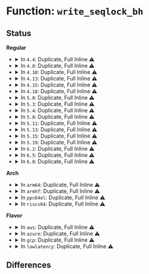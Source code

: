 # Function: <code>write_seqlock_bh</code>

## Status
<b>Regular</b>
<ul>
<li>
<details>
<summary>In <code>4.4</code>: Duplicate, Full Inline ⚠️</summary>

**Collision:** Static Duplication

**Inline:** Full

**Transformation:** False

**Instances:**

```
In net/core/neighbour.c (ffffffff81728848)
Location: include/linux/seqlock.h:455
Inline: True
Inline callers:
  - net/core/neighbour.c:neigh_update
```
```
In net/ipv4/inetpeer.c (ffffffff81757f8b)
Location: include/linux/seqlock.h:455
Inline: True
Inline callers:
  - net/ipv4/inetpeer.c:inetpeer_invalidate_tree
```
```
In net/ipv4/tcp_metrics.c (ffffffff817825e7)
Location: include/linux/seqlock.h:455
Inline: True
Inline callers:
  - net/ipv4/tcp_metrics.c:tcp_fastopen_cache_set
```
```
In net/ipv4/inet_fragment.c (ffffffff817a1bb9)
Location: include/linux/seqlock.h:455
Inline: True
Inline callers:
  - net/ipv4/inet_fragment.c:inet_frag_worker
```
```
In net/ipv4/sysctl_net_ipv4.c (ffffffff817a55ec)
Location: include/linux/seqlock.h:455
Inline: True
Inline callers:
  - net/ipv4/sysctl_net_ipv4.c:ipv4_local_port_range
```
</details>
</li>
<li>
<details>
<summary>In <code>4.8</code>: Duplicate, Full Inline ⚠️</summary>

**Collision:** Static Duplication

**Inline:** Full

**Transformation:** False

**Instances:**

```
In net/core/neighbour.c (ffffffff81792398)
Location: include/linux/seqlock.h:458
Inline: True
Inline callers:
  - net/core/neighbour.c:neigh_update
```
```
In net/ipv4/inetpeer.c (ffffffff817c423b)
Location: include/linux/seqlock.h:458
Inline: True
Inline callers:
  - net/ipv4/inetpeer.c:inetpeer_invalidate_tree
```
```
In net/ipv4/tcp_metrics.c (ffffffff817efaa7)
Location: include/linux/seqlock.h:458
Inline: True
Inline callers:
  - net/ipv4/tcp_metrics.c:tcp_fastopen_cache_set
```
```
In net/ipv4/inet_fragment.c (ffffffff8180f879)
Location: include/linux/seqlock.h:458
Inline: True
Inline callers:
  - net/ipv4/inet_fragment.c:inet_frag_worker
```
```
In net/ipv4/sysctl_net_ipv4.c (ffffffff8181327c)
Location: include/linux/seqlock.h:458
Inline: True
Inline callers:
  - net/ipv4/sysctl_net_ipv4.c:ipv4_local_port_range
```
</details>
</li>
<li>
<details>
<summary>In <code>4.10</code>: Duplicate, Full Inline ⚠️</summary>

**Collision:** Static Duplication

**Inline:** Full

**Transformation:** False

**Instances:**

```
In net/core/neighbour.c (ffffffff817bfc68)
Location: include/linux/seqlock.h:458
Inline: True
Inline callers:
  - net/core/neighbour.c:neigh_update
```
```
In net/ipv4/inetpeer.c (ffffffff817f3d5b)
Location: include/linux/seqlock.h:458
Inline: True
Inline callers:
  - net/ipv4/inetpeer.c:inetpeer_invalidate_tree
```
```
In net/ipv4/tcp_metrics.c (ffffffff818204b3)
Location: include/linux/seqlock.h:458
Inline: True
Inline callers:
  - net/ipv4/tcp_metrics.c:tcp_fastopen_cache_set
```
```
In net/ipv4/inet_fragment.c (ffffffff81840dc9)
Location: include/linux/seqlock.h:458
Inline: True
Inline callers:
  - net/ipv4/inet_fragment.c:inet_frag_worker
```
```
In net/ipv4/sysctl_net_ipv4.c (ffffffff8184478c)
Location: include/linux/seqlock.h:458
Inline: True
Inline callers:
  - net/ipv4/sysctl_net_ipv4.c:ipv4_local_port_range
```
</details>
</li>
<li>
<details>
<summary>In <code>4.13</code>: Duplicate, Full Inline ⚠️</summary>

**Collision:** Static Duplication

**Inline:** Full

**Transformation:** False

**Instances:**

```
In net/core/neighbour.c (ffffffff817de2fa)
Location: include/linux/seqlock.h:458
Inline: True
Inline callers:
  - net/core/neighbour.c:neigh_update
```
```
In net/ipv4/inetpeer.c (ffffffff8181413b)
Location: include/linux/seqlock.h:458
Inline: True
Inline callers:
  - net/ipv4/inetpeer.c:inetpeer_invalidate_tree
```
```
In net/ipv4/tcp_metrics.c (ffffffff818409d0)
Location: include/linux/seqlock.h:458
Inline: True
Inline callers:
  - net/ipv4/tcp_metrics.c:tcp_fastopen_cache_set
```
```
In net/ipv4/inet_fragment.c (ffffffff81862669)
Location: include/linux/seqlock.h:458
Inline: True
Inline callers:
  - net/ipv4/inet_fragment.c:inet_frag_worker
```
```
In net/ipv4/sysctl_net_ipv4.c (ffffffff81866144)
Location: include/linux/seqlock.h:458
Inline: True
Inline callers:
  - net/ipv4/sysctl_net_ipv4.c:ipv4_local_port_range
```
</details>
</li>
<li>
<details>
<summary>In <code>4.15</code>: Duplicate, Full Inline ⚠️</summary>

**Collision:** Static Duplication

**Inline:** Full

**Transformation:** False

**Instances:**

```
In net/core/neighbour.c (ffffffff81858b5a)
Location: include/linux/seqlock.h:459
Inline: True
Inline callers:
  - net/core/neighbour.c:neigh_update
```
```
In net/ipv4/inetpeer.c (ffffffff818936f8)
Location: include/linux/seqlock.h:459
Inline: True
Inline callers:
  - net/ipv4/inetpeer.c:inet_getpeer
```
```
In net/ipv4/tcp_metrics.c (ffffffff818c0140)
Location: include/linux/seqlock.h:459
Inline: True
Inline callers:
  - net/ipv4/tcp_metrics.c:tcp_fastopen_cache_set
```
```
In net/ipv4/inet_fragment.c (ffffffff818e2789)
Location: include/linux/seqlock.h:459
Inline: True
Inline callers:
  - net/ipv4/inet_fragment.c:inet_frag_worker
```
```
In net/ipv4/sysctl_net_ipv4.c (ffffffff818e6574)
Location: include/linux/seqlock.h:459
Inline: True
Inline callers:
  - net/ipv4/sysctl_net_ipv4.c:ipv4_local_port_range
```
</details>
</li>
<li>
<details>
<summary>In <code>4.18</code>: Duplicate, Full Inline ⚠️</summary>

**Collision:** Static Duplication

**Inline:** Full

**Transformation:** False

**Instances:**

```
In net/core/neighbour.c (ffffffff818a4496)
Location: include/linux/seqlock.h:458
Inline: True
Inline callers:
  - net/core/neighbour.c:neigh_update
```
```
In net/ipv4/inetpeer.c (ffffffff818e7a53)
Location: include/linux/seqlock.h:458
Inline: True
```
```
In net/ipv4/tcp_metrics.c (ffffffff81915c8f)
Location: include/linux/seqlock.h:458
Inline: True
Inline callers:
  - net/ipv4/tcp_metrics.c:tcp_fastopen_cache_set
```
```
In net/ipv4/sysctl_net_ipv4.c (ffffffff8193d0a0)
Location: include/linux/seqlock.h:458
Inline: True
Inline callers:
  - net/ipv4/sysctl_net_ipv4.c:ipv4_local_port_range
```
</details>
</li>
<li>
<details>
<summary>In <code>5.0</code>: Duplicate, Full Inline ⚠️</summary>

**Collision:** Static Duplication

**Inline:** Full

**Transformation:** False

**Instances:**

```
In net/core/neighbour.c (ffffffff818c79ff)
Location: include/linux/seqlock.h:458
Inline: True
Inline callers:
  - net/core/neighbour.c:__neigh_update
```
```
In net/ipv4/inetpeer.c (ffffffff81914903)
Location: include/linux/seqlock.h:458
Inline: True
```
```
In net/ipv4/tcp_metrics.c (ffffffff8194443f)
Location: include/linux/seqlock.h:458
Inline: True
Inline callers:
  - net/ipv4/tcp_metrics.c:tcp_fastopen_cache_set
```
```
In net/ipv4/sysctl_net_ipv4.c (ffffffff8196cf30)
Location: include/linux/seqlock.h:458
Inline: True
Inline callers:
  - net/ipv4/sysctl_net_ipv4.c:ipv4_local_port_range
```
</details>
</li>
<li>
<details>
<summary>In <code>5.3</code>: Duplicate, Full Inline ⚠️</summary>

**Collision:** Static Duplication

**Inline:** Full

**Transformation:** False

**Instances:**

```
In net/core/neighbour.c (ffffffff81914117)
Location: include/linux/seqlock.h:458
Inline: True
Inline callers:
  - net/core/neighbour.c:__neigh_update
```
```
In net/ipv4/inetpeer.c (ffffffff81976d26)
Location: include/linux/seqlock.h:458
Inline: True
Inline callers:
  - net/ipv4/inetpeer.c:inet_getpeer
```
```
In net/ipv4/tcp_metrics.c (ffffffff819a8a07)
Location: include/linux/seqlock.h:458
Inline: True
Inline callers:
  - net/ipv4/tcp_metrics.c:tcp_fastopen_cache_set
```
```
In net/ipv4/sysctl_net_ipv4.c (ffffffff819d6830)
Location: include/linux/seqlock.h:458
Inline: True
Inline callers:
  - net/ipv4/sysctl_net_ipv4.c:ipv4_local_port_range
```
</details>
</li>
<li>
<details>
<summary>In <code>5.4</code>: Duplicate, Full Inline ⚠️</summary>

**Collision:** Static Duplication

**Inline:** Full

**Transformation:** False

**Instances:**

```
In net/core/neighbour.c (ffffffff81946787)
Location: include/linux/seqlock.h:458
Inline: True
Inline callers:
  - net/core/neighbour.c:__neigh_update
```
```
In net/ipv4/inetpeer.c (ffffffff819ad6b6)
Location: include/linux/seqlock.h:458
Inline: True
Inline callers:
  - net/ipv4/inetpeer.c:inet_getpeer
```
```
In net/ipv4/tcp_metrics.c (ffffffff819df6e7)
Location: include/linux/seqlock.h:458
Inline: True
Inline callers:
  - net/ipv4/tcp_metrics.c:tcp_fastopen_cache_set
```
```
In net/ipv4/sysctl_net_ipv4.c (ffffffff81a0d320)
Location: include/linux/seqlock.h:458
Inline: True
Inline callers:
  - net/ipv4/sysctl_net_ipv4.c:ipv4_local_port_range
```
</details>
</li>
<li>
<details>
<summary>In <code>5.8</code>: Duplicate, Full Inline ⚠️</summary>

**Collision:** Static Duplication

**Inline:** Full

**Transformation:** False

**Instances:**

```
In net/core/neighbour.c (ffffffff81a16c0e)
Location: include/linux/seqlock.h:501
Inline: True
Inline callers:
  - net/core/neighbour.c:__neigh_update
```
```
In net/ipv4/inetpeer.c (ffffffff81a97646)
Location: include/linux/seqlock.h:501
Inline: True
Inline callers:
  - net/ipv4/inetpeer.c:inet_getpeer
```
```
In net/ipv4/tcp_metrics.c (ffffffff81accb4c)
Location: include/linux/seqlock.h:501
Inline: True
Inline callers:
  - net/ipv4/tcp_metrics.c:tcp_fastopen_cache_set
```
```
In net/ipv4/sysctl_net_ipv4.c (ffffffff81afe280)
Location: include/linux/seqlock.h:501
Inline: True
Inline callers:
  - net/ipv4/sysctl_net_ipv4.c:ipv4_local_port_range
```
</details>
</li>
<li>
<details>
<summary>In <code>5.11</code>: Duplicate, Full Inline ⚠️</summary>

**Collision:** Static Duplication

**Inline:** Full

**Transformation:** False

**Instances:**

```
In net/core/neighbour.c (ffffffff81a16b21)
Location: include/linux/seqlock.h:914
Inline: True
Inline callers:
  - net/core/neighbour.c:__neigh_update
```
```
In net/ipv4/inetpeer.c (ffffffff81aa1612)
Location: include/linux/seqlock.h:914
Inline: True
Inline callers:
  - net/ipv4/inetpeer.c:inet_getpeer
```
```
In net/ipv4/tcp_metrics.c (ffffffff81ad8b4c)
Location: include/linux/seqlock.h:914
Inline: True
Inline callers:
  - net/ipv4/tcp_metrics.c:tcp_fastopen_cache_set
```
```
In net/ipv4/sysctl_net_ipv4.c (ffffffff81b0c2f0)
Location: include/linux/seqlock.h:914
Inline: True
Inline callers:
  - net/ipv4/sysctl_net_ipv4.c:ipv4_local_port_range
```
</details>
</li>
<li>
<details>
<summary>In <code>5.13</code>: Duplicate, Full Inline ⚠️</summary>

**Collision:** Static Duplication

**Inline:** Full

**Transformation:** False

**Instances:**

```
In net/core/neighbour.c (ffffffff819fd79f)
Location: include/linux/seqlock.h:914
Inline: True
Inline callers:
  - net/core/neighbour.c:__neigh_update
```
```
In net/ipv4/inetpeer.c (ffffffff81a8c56c)
Location: include/linux/seqlock.h:914
Inline: True
Inline callers:
  - net/ipv4/inetpeer.c:inet_getpeer
```
```
In net/ipv4/tcp_metrics.c (ffffffff81ac3bbc)
Location: include/linux/seqlock.h:914
Inline: True
Inline callers:
  - net/ipv4/tcp_metrics.c:tcp_fastopen_cache_set
```
```
In net/ipv4/sysctl_net_ipv4.c (ffffffff81af9f50)
Location: include/linux/seqlock.h:914
Inline: True
Inline callers:
  - net/ipv4/sysctl_net_ipv4.c:ipv4_local_port_range
```
</details>
</li>
<li>
<details>
<summary>In <code>5.15</code>: Duplicate, Full Inline ⚠️</summary>

**Collision:** Static Duplication

**Inline:** Full

**Transformation:** False

**Instances:**

```
In net/core/neighbour.c (ffffffff81aafdc3)
Location: include/linux/seqlock.h:914
Inline: True
Inline callers:
  - net/core/neighbour.c:__neigh_update
```
```
In net/ipv4/inetpeer.c (ffffffff81b476ac)
Location: include/linux/seqlock.h:914
Inline: True
Inline callers:
  - net/ipv4/inetpeer.c:inet_getpeer
```
```
In net/ipv4/tcp_metrics.c (ffffffff81b8227c)
Location: include/linux/seqlock.h:914
Inline: True
Inline callers:
  - net/ipv4/tcp_metrics.c:tcp_fastopen_cache_set
```
```
In net/ipv4/sysctl_net_ipv4.c (ffffffff81bbad18)
Location: include/linux/seqlock.h:914
Inline: True
Inline callers:
  - net/ipv4/sysctl_net_ipv4.c:ipv4_local_port_range
```
</details>
</li>
<li>
<details>
<summary>In <code>5.19</code>: Duplicate, Full Inline ⚠️</summary>

**Collision:** Static Duplication

**Inline:** Full

**Transformation:** False

**Instances:**

```
In net/core/neighbour.c (ffffffff81c28d57)
Location: include/linux/seqlock.h:910
Inline: True
Inline callers:
  - net/core/neighbour.c:__neigh_update
```
```
In net/ipv4/inetpeer.c (ffffffff81cd48c5)
Location: include/linux/seqlock.h:910
Inline: True
Inline callers:
  - net/ipv4/inetpeer.c:inet_getpeer
```
```
In net/ipv4/tcp_metrics.c (ffffffff81d1275b)
Location: include/linux/seqlock.h:910
Inline: True
Inline callers:
  - net/ipv4/tcp_metrics.c:tcp_fastopen_cache_set
```
```
In net/ipv4/sysctl_net_ipv4.c (ffffffff81d4ee82)
Location: include/linux/seqlock.h:910
Inline: True
Inline callers:
  - net/ipv4/sysctl_net_ipv4.c:ipv4_local_port_range
```
</details>
</li>
<li>
<details>
<summary>In <code>6.2</code>: Duplicate, Full Inline ⚠️</summary>

**Collision:** Static Duplication

**Inline:** Full

**Transformation:** False

**Instances:**

```
In net/core/neighbour.c (ffffffff81ddb9c1)
Location: include/linux/seqlock.h:910
Inline: True
Inline callers:
  - net/core/neighbour.c:__neigh_update
```
```
In net/ipv4/inetpeer.c (ffffffff81e94ba5)
Location: include/linux/seqlock.h:910
Inline: True
Inline callers:
  - net/ipv4/inetpeer.c:inet_getpeer
```
```
In net/ipv4/tcp_metrics.c (ffffffff81ed857b)
Location: include/linux/seqlock.h:910
Inline: True
Inline callers:
  - net/ipv4/tcp_metrics.c:tcp_fastopen_cache_set
```
```
In net/ipv4/sysctl_net_ipv4.c (ffffffff81f18a82)
Location: include/linux/seqlock.h:910
Inline: True
Inline callers:
  - net/ipv4/sysctl_net_ipv4.c:ipv4_local_port_range
```
</details>
</li>
<li>
<details>
<summary>In <code>6.5</code>: Duplicate, Full Inline ⚠️</summary>

**Collision:** Static Duplication

**Inline:** Full

**Transformation:** False

**Instances:**

```
In net/core/neighbour.c (ffffffff81e4c728)
Location: include/linux/seqlock.h:911
Inline: True
Inline callers:
  - net/core/neighbour.c:__neigh_update
```
```
In net/ipv4/inetpeer.c (ffffffff81ef3375)
Location: include/linux/seqlock.h:911
Inline: True
Inline callers:
  - net/ipv4/inetpeer.c:inet_getpeer
```
```
In net/ipv4/tcp_metrics.c (ffffffff81f3768b)
Location: include/linux/seqlock.h:911
Inline: True
Inline callers:
  - net/ipv4/tcp_metrics.c:tcp_fastopen_cache_set
```
```
In net/ipv4/sysctl_net_ipv4.c (ffffffff81f786e2)
Location: include/linux/seqlock.h:911
Inline: True
Inline callers:
  - net/ipv4/sysctl_net_ipv4.c:ipv4_local_port_range
```
</details>
</li>
<li>
<details>
<summary>In <code>6.8</code>: Duplicate, Full Inline ⚠️</summary>

**Collision:** Static Duplication

**Inline:** Full

**Transformation:** False

**Instances:**

```
In net/core/neighbour.c (ffffffff81f0b43c)
Location: include/linux/seqlock.h:846
Inline: True
Inline callers:
  - net/core/neighbour.c:__neigh_update
```
```
In net/ipv4/inetpeer.c (ffffffff81fb7305)
Location: include/linux/seqlock.h:846
Inline: True
Inline callers:
  - net/ipv4/inetpeer.c:inet_getpeer
```
```
In net/ipv4/tcp_metrics.c (ffffffff81ffd75b)
Location: include/linux/seqlock.h:846
Inline: True
Inline callers:
  - net/ipv4/tcp_metrics.c:tcp_fastopen_cache_set
```
</details>
</li>
</ul>
<b>Arch</b>
<ul>
<li>
<details>
<summary>In <code>arm64</code>: Duplicate, Full Inline ⚠️</summary>

**Collision:** Static Duplication

**Inline:** Full

**Transformation:** False

**Instances:**

```
In net/core/neighbour.c (ffff800010be6500)
Location: include/linux/seqlock.h:458
Inline: True
Inline callers:
  - net/core/neighbour.c:__neigh_update
```
```
In net/ipv4/inetpeer.c (ffff800010c5da24)
Location: include/linux/seqlock.h:458
Inline: True
Inline callers:
  - net/ipv4/inetpeer.c:inet_getpeer
```
```
In net/ipv4/tcp_metrics.c (ffff800010c930a4)
Location: include/linux/seqlock.h:458
Inline: True
Inline callers:
  - net/ipv4/tcp_metrics.c:tcp_fastopen_cache_set
```
```
In net/ipv4/sysctl_net_ipv4.c (ffff800010cc745c)
Location: include/linux/seqlock.h:458
Inline: True
Inline callers:
  - net/ipv4/sysctl_net_ipv4.c:ipv4_local_port_range
```
</details>
</li>
<li>
<details>
<summary>In <code>armhf</code>: Duplicate, Full Inline ⚠️</summary>

**Collision:** Static Duplication

**Inline:** Full

**Transformation:** False

**Instances:**

```
In net/core/neighbour.c (c0cfeebc)
Location: include/linux/seqlock.h:458
Inline: True
Inline callers:
  - net/core/neighbour.c:__neigh_update
```
```
In net/ipv4/inetpeer.c (c0d6cdf0)
Location: include/linux/seqlock.h:458
Inline: True
Inline callers:
  - net/ipv4/inetpeer.c:inet_getpeer
```
```
In net/ipv4/tcp_metrics.c (c0da1a68)
Location: include/linux/seqlock.h:458
Inline: True
Inline callers:
  - net/ipv4/tcp_metrics.c:tcp_fastopen_cache_set
```
```
In net/ipv4/sysctl_net_ipv4.c (c0dd2308)
Location: include/linux/seqlock.h:458
Inline: True
Inline callers:
  - net/ipv4/sysctl_net_ipv4.c:ipv4_local_port_range
```
</details>
</li>
<li>
<details>
<summary>In <code>ppc64el</code>: Duplicate, Full Inline ⚠️</summary>

**Collision:** Static Duplication

**Inline:** Full

**Transformation:** False

**Instances:**

```
In net/core/neighbour.c (c000000000cc8070)
Location: include/linux/seqlock.h:458
Inline: True
Inline callers:
  - net/core/neighbour.c:__neigh_update
```
```
In net/ipv4/inetpeer.c (c000000000d5ff48)
Location: include/linux/seqlock.h:458
Inline: True
Inline callers:
  - net/ipv4/inetpeer.c:inet_getpeer
```
```
In net/ipv4/tcp_metrics.c (c000000000da3404)
Location: include/linux/seqlock.h:458
Inline: True
Inline callers:
  - net/ipv4/tcp_metrics.c:tcp_fastopen_cache_set
```
```
In net/ipv4/sysctl_net_ipv4.c (c000000000de3920)
Location: include/linux/seqlock.h:458
Inline: True
Inline callers:
  - net/ipv4/sysctl_net_ipv4.c:ipv4_local_port_range
```
</details>
</li>
<li>
<details>
<summary>In <code>riscv64</code>: Duplicate, Full Inline ⚠️</summary>

**Collision:** Static Duplication

**Inline:** Full

**Transformation:** False

**Instances:**

```
In net/core/neighbour.c (ffffffe00076b07c)
Location: include/linux/seqlock.h:458
Inline: True
Inline callers:
  - net/core/neighbour.c:__neigh_update
```
```
In net/ipv4/inetpeer.c (ffffffe0007c62be)
Location: include/linux/seqlock.h:458
Inline: True
Inline callers:
  - net/ipv4/inetpeer.c:inet_getpeer
```
```
In net/ipv4/tcp_metrics.c (ffffffe0007f27c6)
Location: include/linux/seqlock.h:458
Inline: True
Inline callers:
  - net/ipv4/tcp_metrics.c:tcp_fastopen_cache_set
```
```
In net/ipv4/sysctl_net_ipv4.c (ffffffe00081b41a)
Location: include/linux/seqlock.h:458
Inline: True
Inline callers:
  - net/ipv4/sysctl_net_ipv4.c:ipv4_local_port_range
```
</details>
</li>
</ul>
<b>Flavor</b>
<ul>
<li>
<details>
<summary>In <code>aws</code>: Duplicate, Full Inline ⚠️</summary>

**Collision:** Static Duplication

**Inline:** Full

**Transformation:** False

**Instances:**

```
In net/core/neighbour.c (ffffffff818e6757)
Location: include/linux/seqlock.h:458
Inline: True
Inline callers:
  - net/core/neighbour.c:__neigh_update
```
```
In net/ipv4/inetpeer.c (ffffffff8194d526)
Location: include/linux/seqlock.h:458
Inline: True
Inline callers:
  - net/ipv4/inetpeer.c:inet_getpeer
```
```
In net/ipv4/tcp_metrics.c (ffffffff8197f557)
Location: include/linux/seqlock.h:458
Inline: True
Inline callers:
  - net/ipv4/tcp_metrics.c:tcp_fastopen_cache_set
```
```
In net/ipv4/sysctl_net_ipv4.c (ffffffff819ad0c0)
Location: include/linux/seqlock.h:458
Inline: True
Inline callers:
  - net/ipv4/sysctl_net_ipv4.c:ipv4_local_port_range
```
</details>
</li>
<li>
<details>
<summary>In <code>azure</code>: Duplicate, Full Inline ⚠️</summary>

**Collision:** Static Duplication

**Inline:** Full

**Transformation:** False

**Instances:**

```
In net/core/neighbour.c (ffffffff818a0597)
Location: include/linux/seqlock.h:458
Inline: True
Inline callers:
  - net/core/neighbour.c:__neigh_update
```
```
In net/ipv4/inetpeer.c (ffffffff81907016)
Location: include/linux/seqlock.h:458
Inline: True
Inline callers:
  - net/ipv4/inetpeer.c:inet_getpeer
```
```
In net/ipv4/tcp_metrics.c (ffffffff81939017)
Location: include/linux/seqlock.h:458
Inline: True
Inline callers:
  - net/ipv4/tcp_metrics.c:tcp_fastopen_cache_set
```
```
In net/ipv4/sysctl_net_ipv4.c (ffffffff819696f0)
Location: include/linux/seqlock.h:458
Inline: True
Inline callers:
  - net/ipv4/sysctl_net_ipv4.c:ipv4_local_port_range
```
</details>
</li>
<li>
<details>
<summary>In <code>gcp</code>: Duplicate, Full Inline ⚠️</summary>

**Collision:** Static Duplication

**Inline:** Full

**Transformation:** False

**Instances:**

```
In net/core/neighbour.c (ffffffff81937787)
Location: include/linux/seqlock.h:458
Inline: True
Inline callers:
  - net/core/neighbour.c:__neigh_update
```
```
In net/ipv4/inetpeer.c (ffffffff819b7cf6)
Location: include/linux/seqlock.h:458
Inline: True
Inline callers:
  - net/ipv4/inetpeer.c:inet_getpeer
```
```
In net/ipv4/tcp_metrics.c (ffffffff819e9d27)
Location: include/linux/seqlock.h:458
Inline: True
Inline callers:
  - net/ipv4/tcp_metrics.c:tcp_fastopen_cache_set
```
```
In net/ipv4/sysctl_net_ipv4.c (ffffffff81a17960)
Location: include/linux/seqlock.h:458
Inline: True
Inline callers:
  - net/ipv4/sysctl_net_ipv4.c:ipv4_local_port_range
```
</details>
</li>
<li>
<details>
<summary>In <code>lowlatency</code>: Duplicate, Full Inline ⚠️</summary>

**Collision:** Static Duplication

**Inline:** Full

**Transformation:** False

**Instances:**

```
In net/core/neighbour.c (ffffffff81958f5e)
Location: include/linux/seqlock.h:458
Inline: True
Inline callers:
  - net/core/neighbour.c:__neigh_update
```
```
In net/ipv4/inetpeer.c (ffffffff819c1579)
Location: include/linux/seqlock.h:458
Inline: True
Inline callers:
  - net/ipv4/inetpeer.c:inet_getpeer
```
```
In net/ipv4/tcp_metrics.c (ffffffff819f3b36)
Location: include/linux/seqlock.h:458
Inline: True
Inline callers:
  - net/ipv4/tcp_metrics.c:tcp_fastopen_cache_set
```
```
In net/ipv4/sysctl_net_ipv4.c (ffffffff81a22400)
Location: include/linux/seqlock.h:458
Inline: True
Inline callers:
  - net/ipv4/sysctl_net_ipv4.c:ipv4_local_port_range
```
</details>
</li>
</ul>

## Differences
